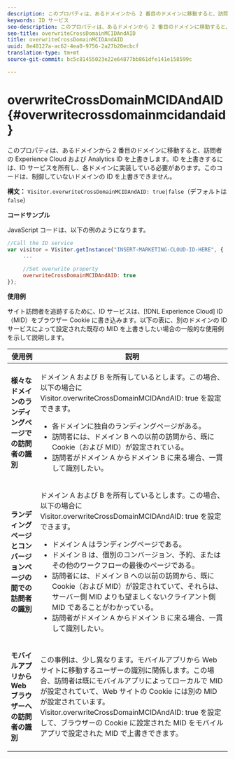 ```yaml
---
description: このプロパティは、あるドメインから 2 番目のドメインに移動すると、訪問者の Experience Cloud および Analytics ID を上書きします。ID を上書きするには、ID サービスを所有し、各ドメインに実装している必要があります。このコードは、制御していないドメインの ID を上書きできません。
keywords: ID サービス
seo-description: このプロパティは、あるドメインから 2 番目のドメインに移動すると、訪問者の Experience Cloud および Analytics ID を上書きします。ID を上書きするには、ID サービスを所有し、各ドメインに実装している必要があります。このコードは、制御していないドメインの ID を上書きできません。
seo-title: overwriteCrossDomainMCIDAndAID
title: overwriteCrossDomainMCIDAndAID
uuid: 8e48127a-ac62-4ea0-9756-2a27b20ecbcf
translation-type: tm+mt
source-git-commit: bc5c81455023e22e64877bb861dfe141e158599c

---
```



# overwriteCrossDomainMCIDAndAID{#overwritecrossdomainmcidandaid}

このプロパティは、あるドメインから 2 番目のドメインに移動すると、訪問者の Experience Cloud および Analytics ID を上書きします。ID を上書きするには、ID サービスを所有し、各ドメインに実装している必要があります。このコードは、制御していないドメインの ID を上書きできません。

**構文：** `Visitor.overwriteCrossDomainMCIDAndAID: true|false`（デフォルトは `false`）

**コードサンプル**

JavaScript コードは、以下の例のようになります。

```js
//Call the ID service 
var visitor = Visitor.getInstance("INSERT-MARKETING-CLOUD-ID-HERE", { 
     ... 
 
     //Set overwrite property 
     overwriteCrossDomainMCIDAndAID: true 
}); 
```

**使用例**

サイト訪問者を追跡するために、ID サービスは、[!DNL Experience Cloud] ID（MID）をブラウザー Cookie に書き込みます。以下の表に、別のドメインの ID サービスによって設定された既存の MID を上書きしたい場合の一般的な使用例を示して説明します。

<table id="table_FC1AF6551D6646E0BF1C4FB7C1316EBB"> 
 <thead> 
  <tr> 
   <th colname="col1" class="entry"> 使用例 </th> 
   <th colname="col2" class="entry"> 説明 </th> 
  </tr> 
 </thead>
 <tbody> 
  <tr> 
   <td colname="col1"> <p> <b>様々なドメインのランディングページでの訪問者の識別</b> </p> </td> 
   <td colname="col2"> <p>ドメイン A および B を所有しているとします。この場合、以下の場合に <span class="codeph">Visitor.overwriteCrossDomainMCIDAndAID: true</span> を設定できます。 </p> <p> 
     <ul id="ul_FB4704BFE7134F1688E34BF1A36627B7"> 
      <li id="li_FF71FD1FB9DD4702B675A140FAD2B481">各ドメインに独自のランディングページがある。 </li> 
      <li id="li_78F75469D32D473B93148B46D35E67F1">訪問者には、ドメイン B への以前の訪問から、既に Cookie（および MID）が設定されている。 </li> 
      <li id="li_305CE5138EEB43D3BF9CE38D1E7FFA04">訪問者がドメイン A からドメイン B に来る場合、一貫して識別したい。 </li> 
     </ul> </p> </td> 
  </tr> 
  <tr> 
   <td colname="col1"> <p> <b>ランディングページとコンバージョンページの間での訪問者の識別</b> </p> </td> 
   <td colname="col2"> <p>ドメイン A および B を所有しているとします。この場合、以下の場合に <span class="codeph">Visitor.overwriteCrossDomainMCIDAndAID: true</span> を設定できます。 </p> 
    <ul id="ul_7BEBFD523A2F47AFB6963536E43692D0"> 
     <li id="li_71586080489340E2A6C0B263F231E3DE">ドメイン A はランディングページである。 </li> 
     <li id="li_4E3D3CB380EE4F1BAC4CD752194AE8DE">ドメイン B は、個別のコンバージョン、予約、またはその他のワークフローの最後のページである。 </li> 
     <li id="li_FB393B16CFAC4D2D9B2328EBA4573C1A">訪問者には、ドメイン B への以前の訪問から、既に Cookie（および MID）が設定されていて、それらは、サーバー側 MID よりも望ましくないクライアント側 MID であることがわかっている。 </li> 
     <li id="li_36FC138530A4476A995C0F9FD73C41DE">訪問者がドメイン A からドメイン B に来る場合、一貫して識別したい。 </li> 
    </ul> </td> 
  </tr> 
  <tr> 
   <td colname="col1"> <p> <b>モバイルアプリから Web ブラウザーへの訪問者の識別</b> </p> </td> 
   <td colname="col2"> <p>この事例は、少し異なります。モバイルアプリから Web サイトに移動するユーザーの識別に関係します。この場合、訪問者は既にモバイルアプリによってローカルで MID が設定されていて、Web サイトの Cookie には別の MID が設定されています。<span class="codeph">Visitor.overwriteCrossDomainMCIDAndAID: true</span> を設定して、ブラウザーの Cookie に設定された MID をモバイルアプリで設定された MID で上書きできます。 </p> </td> 
  </tr> 
 </tbody> 
</table>

